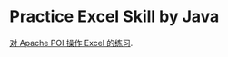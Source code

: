 # Practice Excel Skill by Java

[对 Apache POI 操作 Excel 的练习](https://poi.apache.org/components/spreadsheet/quick-guide.html).

